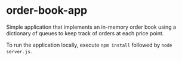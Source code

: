 # order-book-app
Simple application that implements an in-memory order book using a dictionary of queues to keep track of orders at each price point.

To run the application locally, execute `npm install` followed by `node server.js`.
